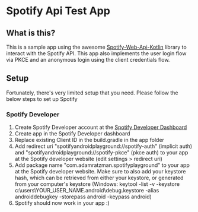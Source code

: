 # Spotify Api Test App

## What is this?
This is a sample app using the awesome [Spotify-Web-Api-Kotlin](https://github.com/adamint/spotify-web-api-kotlin) 
library to interact with the Spotify API. This app also implements the user login flow via PKCE and an 
anonymous login using the client credentials flow.

## Setup
Fortunately, there's very limited setup that you need. Please follow the below steps to set up Spotify

### Spotify Developer
1. Create Spotify Developer account at the [Spotify Developer Dashboard](https://developer.spotify.com/dashboard/applications)
2. Create app in the Spotify Developer dashboard
3. Replace existing Client ID in the build.gradle in the app folder
4. Add redirect uri "spotifyandroidplayground://spotify-auth" (implicit auth) and "spotifyandroidplayground://spotify-pkce" (pkce auth) to your app at the Spotify developer website (edit settings > redirect uri)
5. Add package name "com.adamratzman.spotifyplayground" to your app at the Spotify developer website. Make sure to also add your keystore hash, which can be retrieved from either your keystore, or generated from your computer's keystore (Windows: keytool -list -v -keystore c:\users\YOUR_USER_NAME\.android\debug.keystore -alias androiddebugkey -storepass android -keypass android)
6. Spotify should now work in your app :)



